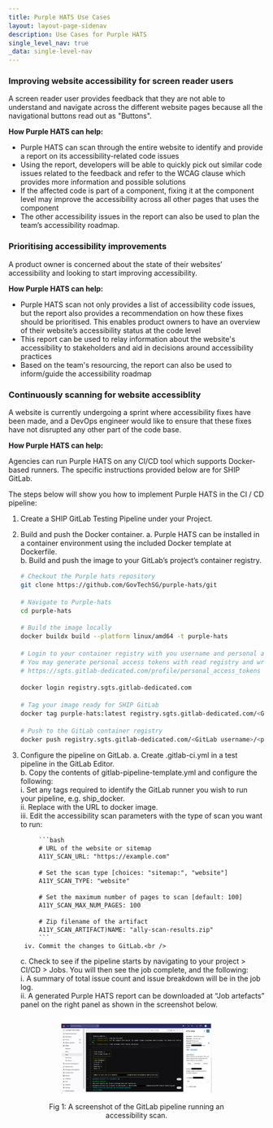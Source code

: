 ```yaml
---
title: Purple HATS Use Cases
layout: layout-page-sidenav
description: Use Cases for Purple HATS
single_level_nav: true
_data: single-level-nav
---
```


### Improving website accessibility for screen reader users

A screen reader user provides feedback that they are not able to understand and navigate across the different website pages because all the navigational buttons read out as "Buttons".

**How Purple HATS can help:**

- Purple HATS can scan through the entire website to identify and provide a report on its accessibility-related code issues
- Using the report, developers will be able to quickly pick out similar code issues related to the feedback and refer to the WCAG clause which provides more information and possible solutions
- If the affected code is part of a component, fixing it at the component level may improve the accessibility across all other pages that uses the component
- The other accessibility issues in the report can also be used to plan the team’s accessibility roadmap.

### Prioritising accessibility improvements

A product owner is concerned about the state of their websites’ accessibility and looking to start improving accessibility.

**How Purple HATS can help:**

- Purple HATS scan not only provides a list of accessibility code issues, but the report also provides a recommendation on how these fixes should be prioritised. This enables product owners to have an overview of their website’s accessibility status at the code level
- This report can be used to relay information about the website's accessibility to stakeholders and aid in decisions around accessibility practices
- Based on the team's resourcing, the report can also be used to inform/guide the accessibility roadmap

### Continuously scanning for website accessiblity

A website is currently undergoing a sprint where accessibility fixes have been made, and a DevOps engineer would like to ensure that these fixes have not disrupted any other part of the code base.

**How Purple HATS can help:**

Agencies can run Purple HATS on any CI/CD tool which supports Docker-based runners. The specific instructions provided below are for SHIP GitLab.

The steps below will show you how to implement Purple HATS in the CI / CD pipeline:

1. Create a SHIP GitLab Testing Pipeline under your Project.
2. Build and push the Docker container.
    a. Purple HATS can be installed in a container environment using the included Docker template at Dockerfile.<br />
    b. Build and push the image to your GitLab’s project’s container registry.
    
    ```bash
    # Checkout the Purple hats repository
    git clone https://github.com/GovTechSG/purple-hats/git
    
    # Navigate to Purple-hats
    cd purple-hats
    
    # Build the image locally
    docker buildx build --platform linux/amd64 -t purple-hats
    
    # Login to your container registry with you username and personal access token
    # You may generate personal access tokens with read registry and write registry permissions at
    # https://sgts.gitlab-dedicated.com/profile/personal_access_tokens
    
    docker login registry.sgts.gitlab-dedicated.com
    
    # Tag your image ready for SHIP GitLab
    docker tag purple-hats:latest registry.sgts.gitlab-dedicated.com/<GitLab username>/<project name>
    
    # Push to the GitLab container registry
    docker push registry.sgts.gitlab-dedicated.com/<GitLab username>/<project name>
    ```  

3. Configure the pipeline on GitLab.
    a. Create .gitlab-ci.yml in a test pipeline in the GitLab Editor. <br />
    b. Copy the contents of gitlab-pipeline-template.yml and configure the following:<br />
        i. Set any tags required to identify the GitLab runner you wish to run your pipeline, e.g. ship_docker.<br />
        ii. Replace <some registry> with the URL to docker image.<br />
        iii. Edit the accessibility scan parameters with the type of scan you want to run:<br />

            ```bash
            # URL of the website or sitemap
            A11Y_SCAN_URL: "https://example.com"

            # Set the scan type [choices: "sitemap:", "website"]
            A11Y_SCAN_TYPE: "website"

            # Set the maximum number of pages to scan [default: 100]
            A11Y_SCAN_MAX_NUM_PAGES: 100
  
            # Zip filename of the artifact
            A11Y_SCAN_ARTIFACT)NAME: "ally-scan-results.zip"
            ```
        iv. Commit the changes to GitLab.<br />
    c. Check to see if the pipeline starts by navigating to your project > CI/CD > Jobs. You will then see the job complete, and the following:<br />
        i. A summary of total issue count and issue breakdown will be in the job log.<br />
        ii. A generated Purple HATS report can be downloaded at “Job artefacts” panel on the right panel as shown in the screenshot below.
  
  <figure style="text-align: center">
      <img src="/assets/img/purple-hats-fig-4.png" width="70%" height="70%" />
	      <figcaption>Fig 1: A screenshot of the GitLab pipeline running an accessibility scan.</figcaption>
    </figure><br />
